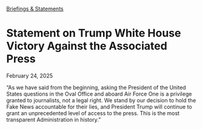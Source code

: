 [Briefings &amp; Statements](https://www.whitehouse.gov/briefings-statements/)

# 					Statement on Trump White House Victory Against the Associated Press				

February 24, 2025

“As we have said from the beginning, asking the President of the United States questions in the Oval Office and aboard Air Force One is a privilege granted to journalists, not a legal right. We stand by our decision to hold the Fake News accountable for their lies, and President Trump will continue to grant an unprecedented level of access to the press. This is the most transparent Administration in history.”
